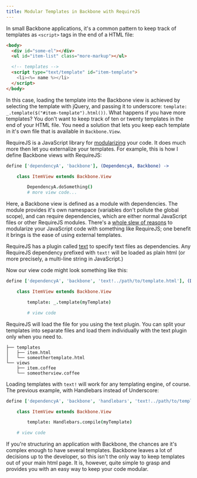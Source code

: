 ```yaml
---
title: Modular Templates in Backbone with RequireJS
---
```


In small Backbone applications, it's a common pattern to keep track of templates as `<script>` tags in the end of a HTML file:

```html
<body>
  <div id="some-el"></div>
  <ul id="item-list" class="more-markup"></ul>

  <!-- templates -->
  <script type="text/template" id="item-template">
    <li><%= name %></li>
  </script>
</body>
```

In this case, loading the template into the Backbone view is achieved by selecting the template with jQuery, and passing it to underscore: `template: _.template($("#item-template").html())`. What happens if you have more templates? You don't want to keep track of ten or twenty templates in the end of your HTML file. You need a solution that lets you keep each template in it's own file that is available in `Backbone.View`.

RequireJS is a JavaScript library for [modularizing](http://addyosmani.com/largescalejavascript/) your code. It does much more then let you externalize your templates. For example, this is how I define Backbone views with RequireJS:

```coffeescript
define ['dependencyA', 'backbone'], (DependencyA, Backbone) ->

    class ItemView extends Backbone.View

        DependencyA.doSomething()
        # more view code...
```

Here, a Backbone view is defined as a module with dependencies. The module provides it's own namespace (variables don't pollute the global scope), and can require dependencies, which are either normal JavaScript files or other RequireJS modules. There's a [whole slew of reasons](http://requirejs.org/docs/why.html) to modularize your JavaScript code with something like RequireJS; one benefit it brings is the ease of using external templates.

RequireJS has a plugin called [text](https://github.com/requirejs/text) to specify text files as dependencies. Any RequireJS dependency prefixed with `text!` will be loaded as plain html (or more precisely, a multi-line string in JavaScript.)

Now our view code might look something like this:

```coffeescript
define ['dependencyA', 'backbone', 'text!../path/to/template.html'], (DependencyA, Backbone, myTemplate) ->

    class ItemView extends Backbone.View

        template: _.template(myTemplate)

        # view code
```

RequireJS will load the file for you using the text plugin. You can split your templates into separate files and load them individually with the text plugin only when you need to.

```
├── templates
│   ├── item.html
│   └── someothertemplate.html
└── views
    ├── item.coffee
    └── someotherview.coffee
```

Loading templates with `text!` will work for any templating engine, of course. The previous example, with Handlebars instead of Underscore:

```coffeescript
define ['dependencyA', 'backbone', 'handlebars', 'text!../path/to/template.html'], (DependencyA, Backbone, Handlebars, myTemplate) ->

    class ItemView extends Backbone.View

        template: Handlebars.compile(myTemplate)

    # view code
```

If you're structuring an application with Backbone, the chances are it's complex enough to have several templates. Backbone leaves a lot of decisions up to the developer, so this isn't the only way to keep templates out of your main html page. It is, however, quite simple to grasp and provides you with an easy way to keep your code modular.
